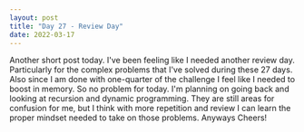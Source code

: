 ```yaml
---
layout: post
title: "Day 27 - Review Day"
date: 2022-03-17
---
```


Another short post today. I've been feeling like I needed another review day. Particularly for the complex problems that I've solved during these 27 days. Also since I am done with one-quarter of the challenge I feel like I needed to boost in memory. So no problem for today. I'm planning on going back and looking at recursion and dynamic programming. They are still areas for confusion for me, but I think with more repetition and review I can learn the proper mindset needed to take on those problems. Anyways Cheers!
